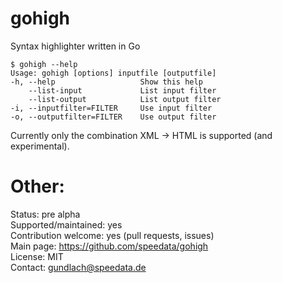 gohigh
======

Syntax highlighter written in Go

    $ gohigh --help
    Usage: gohigh [options] inputfile [outputfile]
    -h, --help                   Show this help
        --list-input             List input filter
        --list-output            List output filter
    -i, --inputfilter=FILTER     Use input filter
    -o, --outputfilter=FILTER    Use output filter

Currently only the combination XML -> HTML is supported (and experimental).


Other:
======

Status: pre alpha<br>
Supported/maintained: yes<br>
Contribution welcome: yes (pull requests, issues)<br>
Main page: https://github.com/speedata/gohigh<br>
License: MIT<br>
Contact: gundlach@speedata.de<br>

